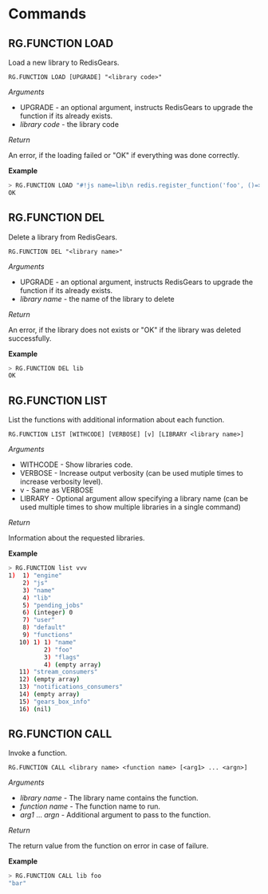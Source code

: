 # Commands

## RG.FUNCTION LOAD

Load a new library to RedisGears.

```
RG.FUNCTION LOAD [UPGRADE] "<library code>"
```

_Arguments_

* UPGRADE - an optional argument, instructs RedisGears to upgrade the function if its already exists.
* _library code_ - the library code

_Return_

An error, if the loading failed or "OK" if everything was done correctly.

**Example**
```bash
> RG.FUNCTION LOAD "#!js name=lib\n redis.register_function('foo', ()=>{return 'bar'})"
OK
```

## RG.FUNCTION DEL

Delete a library from RedisGears.

```
RG.FUNCTION DEL "<library name>"
```

_Arguments_

* UPGRADE - an optional argument, instructs RedisGears to upgrade the function if its already exists.
* _library name_ - the name of the library to delete

_Return_

An error, if the library does not exists or "OK" if the library was deleted successfully.

**Example**
```bash
> RG.FUNCTION DEL lib
OK
```

## RG.FUNCTION LIST

List the functions with additional information about each function.

```
RG.FUNCTION LIST [WITHCODE] [VERBOSE] [v] [LIBRARY <library name>]
```

_Arguments_

* WITHCODE - Show libraries code.
* VERBOSE - Increase output verbosity (can be used mutiple times to increase verbosity level).
* v - Same as VERBOSE
* LIBRARY - Optional argument allow specifying a library name (can be used multiple times to show multiple libraries in a single command)

_Return_

Information about the requested libraries.

**Example**
```bash
> RG.FUNCTION list vvv
1)  1) "engine"
    2) "js"
    3) "name"
    4) "lib"
    5) "pending_jobs"
    6) (integer) 0
    7) "user"
    8) "default"
    9) "functions"
   10) 1) 1) "name"
          2) "foo"
          3) "flags"
          4) (empty array)
   11) "stream_consumers"
   12) (empty array)
   13) "notifications_consumers"
   14) (empty array)
   15) "gears_box_info"
   16) (nil)

```

## RG.FUNCTION CALL

Invoke a function.

```
RG.FUNCTION CALL <library name> <function name> [<arg1> ... <argn>]
```

_Arguments_

* _library name_ - The library name contains the function.
* _function name_ - The function name to run.
* _arg1_ ... _argn_ - Additional argument to pass to the function.

_Return_

The return value from the function on error in case of failure.

**Example**
```bash
> RG.FUNCTION CALL lib foo
"bar"
```
